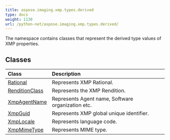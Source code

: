 ```yaml
---
title: aspose.imaging.xmp.types.derived
type: docs
weight: 1130
url: /python-net/aspose.imaging.xmp.types.derived/
---
```



The namespace contains classes that represent the derived type values of XMP properties.

## **Classes**
|**Class**|**Description**|
| :- | :- |
|[Rational](/imaging/python-net/aspose.imaging.xmp.types.derived/rational/)|Represents XMP Rational.|
|[RenditionClass](/imaging/python-net/aspose.imaging.xmp.types.derived/renditionclass/)|Represents the XMP Rendition.|
|[XmpAgentName](/imaging/python-net/aspose.imaging.xmp.types.derived/xmpagentname/)|Represents Agent name, Software organization etc.|
|[XmpGuid](/imaging/python-net/aspose.imaging.xmp.types.derived/xmpguid/)|Represents XMP global unique identifier.|
|[XmpLocale](/imaging/python-net/aspose.imaging.xmp.types.derived/xmplocale/)|Represents language code.|
|[XmpMimeType](/imaging/python-net/aspose.imaging.xmp.types.derived/xmpmimetype/)|Represents MIME type.|
